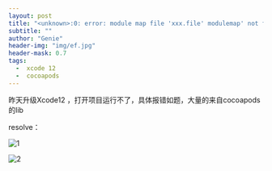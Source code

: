 ```yaml
---
layout: post
title: "<unknown>:0: error: module map file 'xxx.file' modulemap' not found"
subtitle: ""
author: "Genie"
header-img: "img/ef.jpg"
header-mask: 0.7
tags:
  -  xcode 12 
  -  cocoapods
---
```


昨天升级Xcode12 ，打开项目运行不了，具体报错如题，大量的来自cocoapods的lib

resolve：

![1](/img/WechatIMG307.png)

![2](/img/WechatIMG308.png)